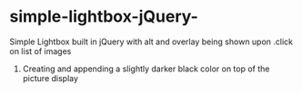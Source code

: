 # simple-lightbox-jQuery-
Simple Lightbox built in jQuery with alt and overlay being shown upon .click on list of images


1. Creating and appending a slightly darker black color on top of the picture display
